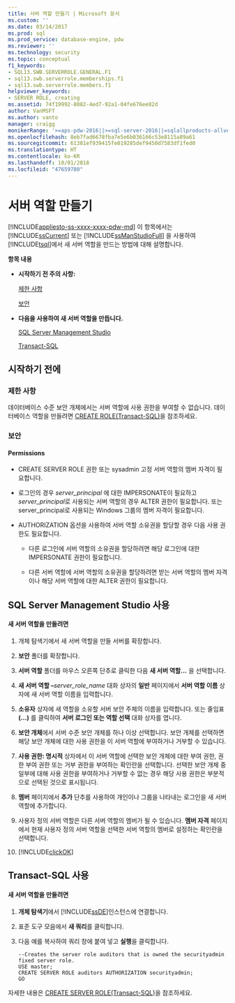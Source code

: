 ```yaml
---
title: 서버 역할 만들기 | Microsoft 문서
ms.custom: ''
ms.date: 03/14/2017
ms.prod: sql
ms.prod_service: database-engine, pdw
ms.reviewer: ''
ms.technology: security
ms.topic: conceptual
f1_keywords:
- SQL13.SWB.SERVERROLE.GENERAL.F1
- sql13.swb.serverrole.memberships.f1
- sql13.swb.serverrole.members.f1
helpviewer_keywords:
- SERVER ROLE, creating
ms.assetid: 74f19992-8082-4ed7-92a1-04fe676ee82d
author: VanMSFT
ms.author: vanto
manager: craigg
monikerRange: '>=aps-pdw-2016||>=sql-server-2016||=sqlallproducts-allversions||>=sql-server-linux-2017||=azuresqldb-mi-current'
ms.openlocfilehash: 8eb7fad6678fba7e5e6b036166c53e8115a89a61
ms.sourcegitcommit: 61381ef939415fe019285def9450d7583df1fed0
ms.translationtype: HT
ms.contentlocale: ko-KR
ms.lasthandoff: 10/01/2018
ms.locfileid: "47659780"
---
```

# <a name="create-a-server-role"></a>서버 역할 만들기
[!INCLUDE[appliesto-ss-xxxx-xxxx-pdw-md](../../../includes/appliesto-ss-xxxx-xxxx-pdw-md.md)]
  이 항목에서는 [!INCLUDE[ssCurrent](../../../includes/sscurrent-md.md)] 또는 [!INCLUDE[ssManStudioFull](../../../includes/ssmanstudiofull-md.md)] 을 사용하여 [!INCLUDE[tsql](../../../includes/tsql-md.md)]에서 새 서버 역할을 만드는 방법에 대해 설명합니다.  
  
 **항목 내용**  
  
-   **시작하기 전 주의 사항:**  
  
     [제한 사항](#Restrictions)  
  
     [보안](#Security)  
  
-   **다음을 사용하여 새 서버 역할을 만듭니다.**  
  
     [SQL Server Management Studio](#SSMSProcedure)  
  
     [Transact-SQL](#TsqlProcedure)  
  
##  <a name="BeforeYouBegin"></a> 시작하기 전에  
  
###  <a name="Restrictions"></a> 제한 사항  
 데이터베이스 수준 보안 개체에서는 서버 역할에 사용 권한을 부여할 수 없습니다. 데이터베이스 역할을 만들려면 [CREATE ROLE&#40;Transact-SQL&#41;](../../../t-sql/statements/create-role-transact-sql.md)을 참조하세요.  
  
###  <a name="Security"></a> 보안  
  
####  <a name="Permissions"></a> Permissions  
  
-   CREATE SERVER ROLE 권한 또는 sysadmin 고정 서버 역할의 멤버 자격이 필요합니다.  
  
-   로그인의 경우 *server_principal* 에 대한 IMPERSONATE이 필요하고 *server_principal*로 사용되는 서버 역할의 경우 ALTER 권한이 필요합니다. 또는 server_principal로 사용되는 Windows 그룹의 멤버 자격이 필요합니다.  
  
-   AUTHORIZATION 옵션을 사용하여 서버 역할 소유권을 할당할 경우 다음 사용 권한도 필요합니다.  
  
    -   다른 로그인에 서버 역할의 소유권을 할당하려면 해당 로그인에 대한 IMPERSONATE 권한이 필요합니다.  
  
    -   다른 서버 역할에 서버 역할의 소유권을 할당하려면 받는 서버 역할의 멤버 자격이나 해당 서버 역할에 대한 ALTER 권한이 필요합니다.  
  
##  <a name="SSMSProcedure"></a> SQL Server Management Studio 사용  
  
#### <a name="to-create-a-new-server-role"></a>새 서버 역할을 만들려면  
  
1.  개체 탐색기에서 새 서버 역할을 만들 서버를 확장합니다.  
  
2.  **보안** 폴더를 확장합니다.  
  
3.  **서버 역할** 폴더를 마우스 오른쪽 단추로 클릭한 다음 **새 서버 역할...** 을 선택합니다.  
  
4.  **새 서버 역할 –**_server\_role\_name_ 대화 상자의 **일반** 페이지에서 **서버 역할 이름** 상자에 새 서버 역할 이름을 입력합니다.  
  
5.  **소유자** 상자에 새 역할을 소유할 서버 보안 주체의 이름을 입력합니다. 또는 줄임표 **(…)** 를 클릭하여 **서버 로그인 또는 역할 선택** 대화 상자를 엽니다.  
  
6.  **보안 개체**에서 서버 수준 보안 개체를 하나 이상 선택합니다. 보안 개체를 선택하면 해당 보안 개체에 대한 사용 권한을 이 서버 역할에 부여하거나 거부할 수 있습니다.  
  
7.  **사용 권한: 명시적** 상자에서 이 서버 역할에 선택한 보안 개체에 대한 부여 권한, 권한 부여 권한 또는 거부 권한을 부여하는 확인란을 선택합니다. 선택한 보안 개체 중 일부에 대해 사용 권한을 부여하거나 거부할 수 없는 경우 해당 사용 권한은 부분적으로 선택된 것으로 표시됩니다.  
  
8.  **멤버** 페이지에서 **추가** 단추를 사용하여 개인이나 그룹을 나타내는 로그인을 새 서버 역할에 추가합니다.  
  
9. 사용자 정의 서버 역할은 다른 서버 역할의 멤버가 될 수 있습니다. **멤버 자격** 페이지에서 현재 사용자 정의 서버 역할을 선택한 서버 역할의 멤버로 설정하는 확인란을 선택합니다.  
  
10. [!INCLUDE[clickOK](../../../includes/clickok-md.md)]  
  
##  <a name="TsqlProcedure"></a> Transact-SQL 사용  
  
#### <a name="to-create-a-new-server-role"></a>새 서버 역할을 만들려면  
  
1.  **개체 탐색기**에서 [!INCLUDE[ssDE](../../../includes/ssde-md.md)]인스턴스에 연결합니다.  
  
2.  표준 도구 모음에서 **새 쿼리**를 클릭합니다.  
  
3.  다음 예를 복사하여 쿼리 창에 붙여 넣고 **실행**을 클릭합니다.  
  
    ```  
    --Creates the server role auditors that is owned the securityadmin fixed server role.  
    USE master;  
    CREATE SERVER ROLE auditors AUTHORIZATION securityadmin;  
    GO  
    ```  
  
 자세한 내용은 [CREATE SERVER ROLE&#40;Transact-SQL&#41;](../../../t-sql/statements/create-server-role-transact-sql.md)을 참조하세요.  
  
  
